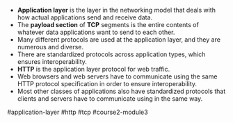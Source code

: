 - **Application layer** is the layer in the networking model that deals with how actual applications send and receive data.
- The **payload section** of **TCP** segments is the entire contents of whatever data applications want to send to each other.
- Many different protocols are used at the application layer, and they are numerous and diverse.
- There are standardized protocols across application types, which ensures interoperability.
- **HTTP** is the application layer protocol for web traffic.
- Web browsers and web servers have to communicate using the same HTTP protocol specification in order to ensure interoperability.
- Most other classes of applications also have standardized protocols that clients and servers have to communicate using in the same way.

#application-layer #http #tcp #course2-module3 